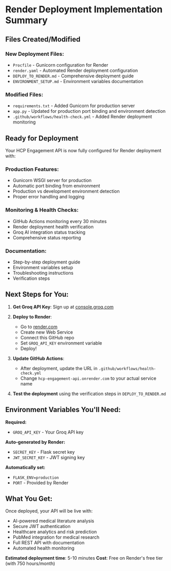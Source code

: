 # Render Deployment Implementation Summary

## Files Created/Modified

### New Deployment Files:
- `Procfile` - Gunicorn configuration for Render
- `render.yaml` - Automated Render deployment configuration  
- `DEPLOY_TO_RENDER.md` - Comprehensive deployment guide
- `ENVIRONMENT_SETUP.md` - Environment variables documentation

### Modified Files:
- `requirements.txt` - Added Gunicorn for production server
- `app.py` - Updated for production port binding and environment detection
- `.github/workflows/health-check.yml` - Added Render deployment monitoring

## Ready for Deployment

Your HCP Engagement API is now fully configured for Render deployment with:

### Production Features:
- Gunicorn WSGI server for production
- Automatic port binding from environment
- Production vs development environment detection
- Proper error handling and logging

### Monitoring & Health Checks:
- GitHub Actions monitoring every 30 minutes
- Render deployment health verification
- Groq AI integration status tracking
- Comprehensive status reporting

### Documentation:
- Step-by-step deployment guide
- Environment variables setup
- Troubleshooting instructions
- Verification steps

## Next Steps for You:

1. **Get Groq API Key**: Sign up at [console.groq.com](https://console.groq.com)

2. **Deploy to Render**:
   - Go to [render.com](https://render.com)
   - Create new Web Service
   - Connect this GitHub repo
   - Set `GROQ_API_KEY` environment variable
   - Deploy!

3. **Update GitHub Actions**: 
   - After deployment, update the URL in `.github/workflows/health-check.yml`
   - Change `hcp-engagement-api.onrender.com` to your actual service name

4. **Test the deployment** using the verification steps in `DEPLOY_TO_RENDER.md`

## Environment Variables You'll Need:

**Required:**
- `GROQ_API_KEY` - Your Groq API key

**Auto-generated by Render:**
- `SECRET_KEY` - Flask secret key
- `JWT_SECRET_KEY` - JWT signing key

**Automatically set:**
- `FLASK_ENV=production`
- `PORT` - Provided by Render

## What You Get:

Once deployed, your API will be live with:
- AI-powered medical literature analysis
- Secure JWT authentication  
- Healthcare analytics and risk prediction
- PubMed integration for medical research
- Full REST API with documentation
- Automated health monitoring

**Estimated deployment time**: 5-10 minutes
**Cost**: Free on Render's free tier (with 750 hours/month)
